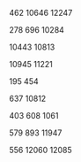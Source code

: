 462
10646
12247

278
696
10284

10443
10813

10945
11221

195
454

637
10812

403
608
1061

579
893
11947

556
12060
12085